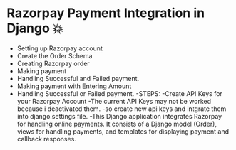 # Razorpay Payment Integration in Django :boom:
- Setting up Razorpay account
- Create the Order Schema
- Creating Razorpay order
- Making payment
- Handling Successful and Failed payment.
- Making payment with Entering Amount
- Handling Successful or Failed payment.
-STEPS:
-Create API Keys for your Razorpay Account
-The current API Keys may not be worked because i deactivated them.
-so create new api keys and intgrate them into django.settings file.
-This Django application integrates Razorpay for handling online payments. It consists of a Django model (Order), views for handling payments, and templates for displaying payment and 
 callback responses.


